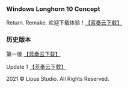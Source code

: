 ### Windows Longhorn 10 Concept
Return. Remake. 
欢迎下载体验！[【蓝奏云下载】](https://wwx.lanzoui.com/iK62xg1iwkhd)

### 历史版本
第一版 [【蓝奏云下载】](https://wwx.lanzoui.com/isHJUeuny3e)






Update 1 [【蓝奏云下载】](https://wwx.lanzoui.com/iCkmlewkbzc)


























































2021 © Lipus Studio. All Rights Reserved.
